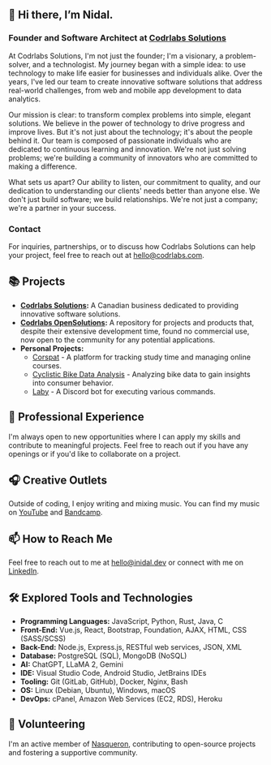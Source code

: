 ## 👋 Hi there, I’m Nidal.

### Founder and Software Architect at [Codrlabs Solutions](https://codrlabs.com)

At Codrlabs Solutions, I'm not just the founder; I'm a visionary, a problem-solver, and a technologist. My journey began with a simple idea: to use technology to make life easier for businesses and individuals alike. Over the years, I've led our team to create innovative software solutions that address real-world challenges, from web and mobile app development to data analytics.

Our mission is clear: to transform complex problems into simple, elegant solutions. We believe in the power of technology to drive progress and improve lives. But it's not just about the technology; it's about the people behind it. Our team is composed of passionate individuals who are dedicated to continuous learning and innovation. We're not just solving problems; we're building a community of innovators who are committed to making a difference.

What sets us apart? Our ability to listen, our commitment to quality, and our dedication to understanding our clients' needs better than anyone else. We don't just build software; we build relationships. We're not just a company; we're a partner in your success.

### Contact

For inquiries, partnerships, or to discuss how Codrlabs Solutions can help your project, feel free to reach out at [hello@codrlabs.com](mailto:hello@codrlabs.com).

## 📚 Projects

- **[Codrlabs Solutions](https://codrlabs.com):** A Canadian business dedicated to providing innovative software solutions.
- **[Codrlabs OpenSolutions](https://github.com/codrlabs):** A repository for projects and products that, despite their extensive development time, found no commercial use, now open to the community for any potential applications.
- **Personal Projects:**
  - [Corspat](https://corspat.herokuapp.com/) - A platform for tracking study time and managing online courses.
  - [Cyclistic Bike Data Analysis](https://inidal.github.io/ggl-data-capstone/) - Analyzing bike data to gain insights into consumer behavior.
  - [Laby](https://discord.gg/7fxhVstURu) - A Discord bot for executing various commands.

## 💼 Professional Experience

I'm always open to new opportunities where I can apply my skills and contribute to meaningful projects. Feel free to reach out if you have any openings or if you'd like to collaborate on a project.

## 🎧 Creative Outlets

Outside of coding, I enjoy writing and mixing music. You can find my music on [YouTube](https://www.youtube.com/Edmyria) and [Bandcamp](https://edmyria.bandcamp.com/).

## 📫 How to Reach Me

Feel free to reach out to me at hello@inidal.dev or connect with me on [LinkedIn](https://www.linkedin.com/in/inidal/).

## 🛠️ Explored Tools and Technologies

- **Programming Languages:** JavaScript, Python, Rust, Java, C
- **Front-End:** Vue.js, React, Bootstrap, Foundation, AJAX, HTML, CSS (SASS/SCSS)
- **Back-End:** Node.js, Express.js, RESTful web services, JSON, XML
- **Database:** PostgreSQL (SQL), MongoDB (NoSQL)
- **AI:** ChatGPT, LLaMA 2, Gemini
- **IDE:** Visual Studio Code, Android Studio, JetBrains IDEs
- **Tooling:** Git (GitLab, GitHub), Docker, Nginx, Bash
- **OS:** Linux (Debian, Ubuntu), Windows, macOS
- **DevOps:** cPanel, Amazon Web Services (EC2, RDS), Heroku

## 🤝 Volunteering

I'm an active member of [Nasqueron](https://devcentral.nasqueron.org/), contributing to open-source projects and fostering a supportive community.
